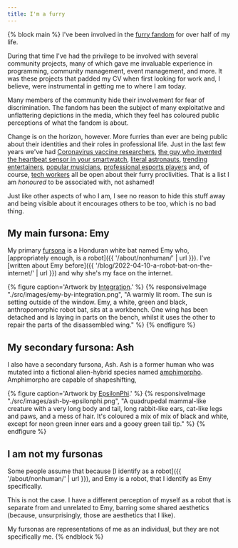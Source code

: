 ```yaml
---
title: I'm a furry
---
```


{% block main %}
I've been involved in the [furry fandom](https://en.wikipedia.org/wiki/Furry_fandom) for over half of my life.

During that time I've had the privilege to be involved with several community projects, many of which gave me invaluable experience in programming, community management, event management, and more. It was these projects that padded my CV when first looking for work and, I believe, were instrumental in getting me to where I am today.

Many members of the community hide their involvement for fear of discrimination. The fandom has been the subject of many exploitative and unflattering depictions in the media, which they feel has coloured public perceptions of what the fandom is about.

Change is on the horizon, however. More furries than ever are being public about their identities and their roles in professional life. Just in the last few years we've had [Coronavirus vaccine researchers](https://www.inputmag.com/features/furry-scientist-vaccines-chise-covid-19-twitter-controversy), [the guy who invented the heartbeat sensor in your smartwatch](https://uk.pcmag.com/migrated-99802-smartwatches/140731/your-smartwatchs-heart-rate-monitor-was-developed-by-a-furry), [literal astronauts](https://www.independent.co.uk/space/cameron-bess-furry-blue-origin-dad-b1973915.html), [trending entertainers](https://www.polygon.com/2021/2/18/22289309/twitch-vtuber-chester-otter-vr-kris-yim-animation), [popular musicians](https://www.stereogum.com/2190257/car-seat-headrests-will-toledo-opens-up-about-being-a-furry/news/), [professional esports players](https://en.wikipedia.org/wiki/SonicFox) and, of course, [tech workers](https://thespinoff.co.nz/irl/11-01-2022/who-runs-the-internet-furries) all be open about their furry proclivities. That is a list I am _honoured_ to be associated with, not ashamed!

Just like other aspects of who I am, I see no reason to hide this stuff away and being visible about it encourages others to be too, which is no bad thing.

## My main fursona: Emy

My primary [fursona](https://en.wikipedia.org/wiki/Fursona) is a Honduran white bat named Emy who, [appropriately enough, is a robot]({{ '/about/nonhuman/' | url }}). I've [written about Emy before]({{ '/blog/2022-04-10-a-robot-bat-on-the-internet/' | url }}) and why she's my face on the internet.

{% figure caption='Artwork by <a href="https://twitter.com/integration_art">Integration</a>.' %}
{% responsiveImage "./src/images/emy-by-integration.png", "A warmly lit room. The sun is setting outside of the window. Emy, a white, green and black, anthropomorphic robot bat, sits at a workbench. One wing has been detached and is laying in parts on the bench, whilst it uses the other to repair the parts of the disassembled wing." %}
{% endfigure %}

## My secondary fursona: Ash

I also have a secondary fursona, Ash. Ash is a former human who was mutated into a fictional alien-hybrid species named [amphimorpho](https://amphimorpho.carrd.co/). Amphimorpho are capable of shapeshifting,

{% figure caption='Artwork by <a href="https://ko-fi.com/epsilonphi">EpsilonPhi</a>.' %}
{% responsiveImage "./src/images/ash-by-epsilonphi.png", "A quadrupedal mammal-like creature with a very long body and tail, long rabbit-like ears, cat-like legs and paws, and a mess of hair. It's coloured a mix of mix of black and white, except for neon green inner ears and a gooey green tail tip." %}
{% endfigure %}

## I am not my fursonas

Some people assume that because [I identify as a robot]({{ '/about/nonhuman/' | url }}), and Emy is a robot, that I identify as Emy specifically.

This is not the case. I have a different perception of myself as a robot that is separate from and unrelated to Emy, barring some shared aesthetics (because, unsurprisingly, those are aesthetics that I like).

My fursonas are representations of me as an individual, but they are not specifically me.
{% endblock %}
